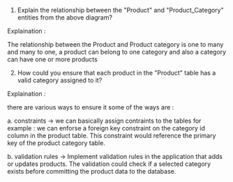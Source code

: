 1. Explain the relationship between the "Product" and "Product_Category" entities from the above diagram?

Explaination :

The relationship between the Product and Product category is one to many and many to one, a product can belong to one category and also a category can have one or more products

2. How could you ensure that each product in the "Product" table has a valid category assigned to it?

Explaination : 

there are various ways to ensure it some of the ways are :

a. constraints -> we can basically assign contraints to the tables for example : we can enforse a foreign key constraint on the category id column in the product table. This constraint would reference the primary key of the product category table.

b. validation rules -> Implement validation rules in the application that adds or updates products. The validation could check if a selected category exists before committing the product data to the database.
